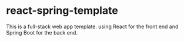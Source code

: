 # react-spring-template
This is a full-stack web app template. using React for the front end and Spring Boot for the back end.
